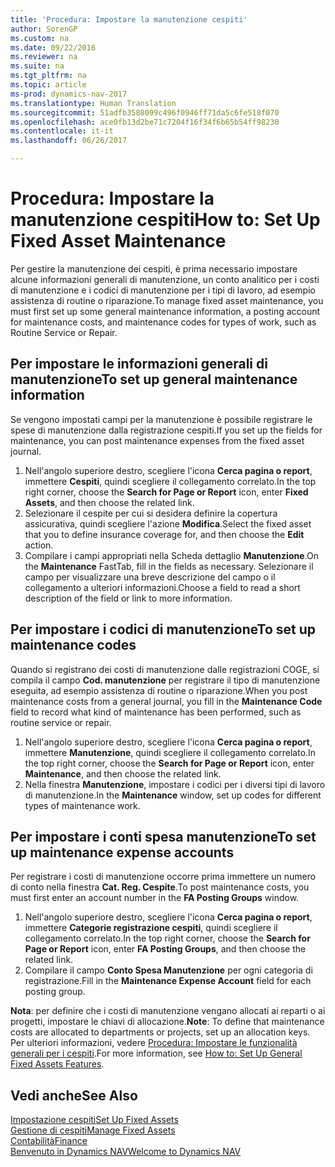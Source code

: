 ```yaml
---
title: 'Procedura: Impostare la manutenzione cespiti'
author: SorenGP
ms.custom: na
ms.date: 09/22/2016
ms.reviewer: na
ms.suite: na
ms.tgt_pltfrm: na
ms.topic: article
ms-prod: dynamics-nav-2017
ms.translationtype: Human Translation
ms.sourcegitcommit: 51adfb3588099c496f0946ff71da5c6fe518f070
ms.openlocfilehash: ace0fb13d2be71c7204f16f34f6b65b54ff98230
ms.contentlocale: it-it
ms.lasthandoff: 06/26/2017

---
```


# <a name="how-to-set-up-fixed-asset-maintenance"></a><span data-ttu-id="62bb7-102">Procedura: Impostare la manutenzione cespiti</span><span class="sxs-lookup"><span data-stu-id="62bb7-102">How to: Set Up Fixed Asset Maintenance</span></span>
<span data-ttu-id="62bb7-103">Per gestire la manutenzione dei cespiti, è prima necessario impostare alcune informazioni generali di manutenzione, un conto analitico per i costi di manutenzione e i codici di manutenzione per i tipi di lavoro, ad esempio assistenza di routine o riparazione.</span><span class="sxs-lookup"><span data-stu-id="62bb7-103">To manage fixed asset maintenance, you must first set up some general maintenance information, a posting account for maintenance costs, and maintenance codes for types of work, such as Routine Service or Repair.</span></span>

## <a name="to-set-up-general-maintenance-information"></a><span data-ttu-id="62bb7-104">Per impostare le informazioni generali di manutenzione</span><span class="sxs-lookup"><span data-stu-id="62bb7-104">To set up general maintenance information</span></span>
<span data-ttu-id="62bb7-105">Se vengono impostati campi per la manutenzione è possibile registrare le spese di manutenzione dalla registrazione cespiti.</span><span class="sxs-lookup"><span data-stu-id="62bb7-105">If you set up the fields for maintenance, you can post maintenance expenses from the fixed asset journal.</span></span>
1. <span data-ttu-id="62bb7-106">Nell'angolo superiore destro, scegliere l'icona **Cerca pagina o report**, immettere **Cespiti**, quindi scegliere il collegamento correlato.</span><span class="sxs-lookup"><span data-stu-id="62bb7-106">In the top right corner, choose the **Search for Page or Report** icon, enter **Fixed Assets**, and then choose the related link.</span></span>
2. <span data-ttu-id="62bb7-107">Selezionare il cespite per cui si desidera definire la copertura assicurativa, quindi scegliere l'azione **Modifica**.</span><span class="sxs-lookup"><span data-stu-id="62bb7-107">Select the fixed asset that you to define insurance coverage for, and then choose the **Edit** action.</span></span>
3. <span data-ttu-id="62bb7-108">Compilare i campi appropriati nella Scheda dettaglio **Manutenzione**.</span><span class="sxs-lookup"><span data-stu-id="62bb7-108">On the **Maintenance** FastTab, fill in the fields as necessary.</span></span> <span data-ttu-id="62bb7-109">Selezionare il campo per visualizzare una breve descrizione del campo o il collegamento a ulteriori informazioni.</span><span class="sxs-lookup"><span data-stu-id="62bb7-109">Choose a field to read a short description of the field or link to more information.</span></span>

## <a name="to-set-up-maintenance-codes"></a><span data-ttu-id="62bb7-110">Per impostare i codici di manutenzione</span><span class="sxs-lookup"><span data-stu-id="62bb7-110">To set up maintenance codes</span></span>  
<span data-ttu-id="62bb7-111">Quando si registrano dei costi di manutenzione dalle registrazioni COGE, si compila il campo **Cod. manutenzione** per registrare il tipo di manutenzione eseguita, ad esempio assistenza di routine o riparazione.</span><span class="sxs-lookup"><span data-stu-id="62bb7-111">When you post maintenance costs from a general journal, you fill in the **Maintenance Code** field to record what kind of maintenance has been performed, such as routine service or repair.</span></span>
1. <span data-ttu-id="62bb7-112">Nell'angolo superiore destro, scegliere l'icona **Cerca pagina o report**, immettere **Manutenzione**, quindi scegliere il collegamento correlato.</span><span class="sxs-lookup"><span data-stu-id="62bb7-112">In the top right corner, choose the **Search for Page or Report** icon, enter **Maintenance**, and then choose the related link.</span></span>
2. <span data-ttu-id="62bb7-113">Nella finestra **Manutenzione**, impostare i codici per i diversi tipi di lavoro di manutenzione.</span><span class="sxs-lookup"><span data-stu-id="62bb7-113">In the **Maintenance** window, set up codes for different types of maintenance work.</span></span>

## <a name="to-set-up-maintenance-expense-accounts"></a><span data-ttu-id="62bb7-114">Per impostare i conti spesa manutenzione</span><span class="sxs-lookup"><span data-stu-id="62bb7-114">To set up maintenance expense accounts</span></span>  
<span data-ttu-id="62bb7-115">Per registrare i costi di manutenzione occorre prima immettere un numero di conto nella finestra **Cat. Reg. Cespite**.</span><span class="sxs-lookup"><span data-stu-id="62bb7-115">To post maintenance costs, you must first enter an account number in the **FA Posting Groups** window.</span></span>
1. <span data-ttu-id="62bb7-116">Nell'angolo superiore destro, scegliere l'icona **Cerca pagina o report**, immettere **Categorie registrazione cespiti**, quindi scegliere il collegamento correlato.</span><span class="sxs-lookup"><span data-stu-id="62bb7-116">In the top right corner, choose the **Search for Page or Report** icon, enter **FA Posting Groups**, and then choose the related link.</span></span>
2. <span data-ttu-id="62bb7-117">Compilare il campo **Conto Spesa Manutenzione** per ogni categoria di registrazione.</span><span class="sxs-lookup"><span data-stu-id="62bb7-117">Fill in the **Maintenance Expense Account** field for each posting group.</span></span>

<span data-ttu-id="62bb7-118">**Nota**: per definire che i costi di manutenzione vengano allocati ai reparti o ai progetti, impostare le chiavi di allocazione.</span><span class="sxs-lookup"><span data-stu-id="62bb7-118">**Note**: To define that maintenance costs are allocated to departments or projects, set up an allocation keys.</span></span> <span data-ttu-id="62bb7-119">Per ulteriori informazioni, vedere [Procedura: Impostare le funzionalità generali per i cespiti](fa-how-setup-general.md).</span><span class="sxs-lookup"><span data-stu-id="62bb7-119">For more information, see [How to: Set Up General Fixed Assets Features](fa-how-setup-general.md).</span></span>

## <a name="see-also"></a><span data-ttu-id="62bb7-120">Vedi anche</span><span class="sxs-lookup"><span data-stu-id="62bb7-120">See Also</span></span>
[<span data-ttu-id="62bb7-121">Impostazione cespiti</span><span class="sxs-lookup"><span data-stu-id="62bb7-121">Set Up Fixed Assets</span></span>](fa-setup.md)  
[<span data-ttu-id="62bb7-122">Gestione di cespiti</span><span class="sxs-lookup"><span data-stu-id="62bb7-122">Manage Fixed Assets</span></span>](fa-manage.md)  
[<span data-ttu-id="62bb7-123">Contabilità</span><span class="sxs-lookup"><span data-stu-id="62bb7-123">Finance</span></span>](finance-setup.md)  
[<span data-ttu-id="62bb7-124">Benvenuto in Dynamics NAV</span><span class="sxs-lookup"><span data-stu-id="62bb7-124">Welcome to Dynamics NAV</span></span>](across-get-started.md)

